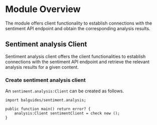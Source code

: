 # Module Overview

The module offers client functionality to establish connections with the sentiment API endpoint and obtain the corresponding analysis results.

## Sentiment analysis Client

Sentiment analysis client offers the client functionalities to establish connections with the sentiment API endpoint and retrieve the relevant analysis 
results for a given content.

### Create sentiment analysis client

An `sentiment.analysis:Client` can be created as follows.
```ballerina
import balguides/sentiment.analysis;

public function main() return error? {
    analysis:Client sentimentClient = check new ();
}
```
